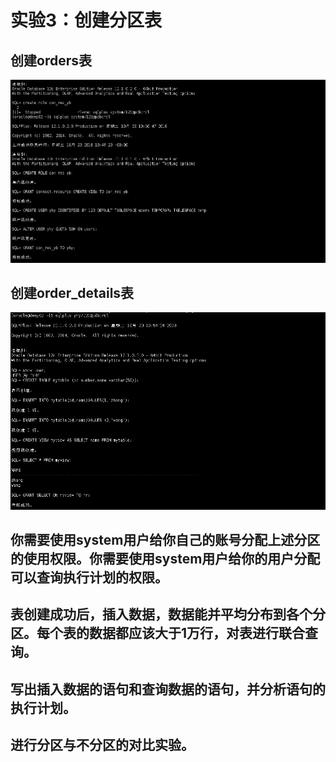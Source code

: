 # 实验3：创建分区表

##  创建orders表
![](https://github.com/ybyhy/Oracle/blob/master/test2/1.png)

## 创建order_details表
![](https://github.com/ybyhy/Oracle/blob/master/test2/2.png)

## 你需要使用system用户给你自己的账号分配上述分区的使用权限。你需要使用system用户给你的用户分配可以查询执行计划的权限。

## 表创建成功后，插入数据，数据能并平均分布到各个分区。每个表的数据都应该大于1万行，对表进行联合查询。

## 写出插入数据的语句和查询数据的语句，并分析语句的执行计划。

## 进行分区与不分区的对比实验。
